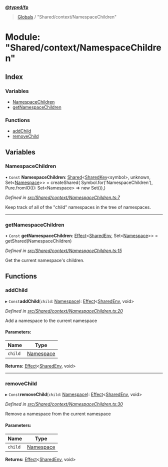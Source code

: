 **[@typed/fp](../README.md)**

> [Globals](../globals.md) / "Shared/context/NamespaceChildren"

# Module: "Shared/context/NamespaceChildren"

## Index

### Variables

* [NamespaceChildren](_shared_context_namespacechildren_.md#namespacechildren)
* [getNamespaceChildren](_shared_context_namespacechildren_.md#getnamespacechildren)

### Functions

* [addChild](_shared_context_namespacechildren_.md#addchild)
* [removeChild](_shared_context_namespacechildren_.md#removechild)

## Variables

### NamespaceChildren

• `Const` **NamespaceChildren**: [Shared](_shared_core_model_shared_.shared.md)\<[SharedKey](_shared_core_model_sharedkey_.sharedkey.md)\<symbol>, unknown, Set\<[Namespace](_shared_core_model_namespace_.namespace.md)>> = createShared( Symbol.for('NamespaceChildren'), Pure.fromIO((): Set\<Namespace> => new Set()),)

*Defined in [src/Shared/context/NamespaceChildren.ts:7](https://github.com/TylorS/typed-fp/blob/41076ce/src/Shared/context/NamespaceChildren.ts#L7)*

Keep track of all of the "child" namespaces in the tree of namespaces.

___

### getNamespaceChildren

• `Const` **getNamespaceChildren**: [Effect](_effect_effect_.effect.md)\<[SharedEnv](../interfaces/_shared_core_services_sharedenv_.sharedenv.md), Set\<[Namespace](_shared_core_model_namespace_.namespace.md)>> = getShared(NamespaceChildren)

*Defined in [src/Shared/context/NamespaceChildren.ts:15](https://github.com/TylorS/typed-fp/blob/41076ce/src/Shared/context/NamespaceChildren.ts#L15)*

Get the current namespace's children.

## Functions

### addChild

▸ `Const`**addChild**(`child`: [Namespace](_shared_core_model_namespace_.namespace.md)): [Effect](_effect_effect_.effect.md)\<[SharedEnv](../interfaces/_shared_core_services_sharedenv_.sharedenv.md), void>

*Defined in [src/Shared/context/NamespaceChildren.ts:20](https://github.com/TylorS/typed-fp/blob/41076ce/src/Shared/context/NamespaceChildren.ts#L20)*

Add a namespace to the current namespace

#### Parameters:

Name | Type |
------ | ------ |
`child` | [Namespace](_shared_core_model_namespace_.namespace.md) |

**Returns:** [Effect](_effect_effect_.effect.md)\<[SharedEnv](../interfaces/_shared_core_services_sharedenv_.sharedenv.md), void>

___

### removeChild

▸ `Const`**removeChild**(`child`: [Namespace](_shared_core_model_namespace_.namespace.md)): [Effect](_effect_effect_.effect.md)\<[SharedEnv](../interfaces/_shared_core_services_sharedenv_.sharedenv.md), void>

*Defined in [src/Shared/context/NamespaceChildren.ts:30](https://github.com/TylorS/typed-fp/blob/41076ce/src/Shared/context/NamespaceChildren.ts#L30)*

Remove a namespace from the current namespace

#### Parameters:

Name | Type |
------ | ------ |
`child` | [Namespace](_shared_core_model_namespace_.namespace.md) |

**Returns:** [Effect](_effect_effect_.effect.md)\<[SharedEnv](../interfaces/_shared_core_services_sharedenv_.sharedenv.md), void>
